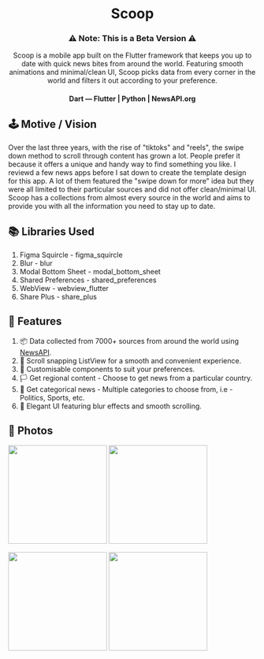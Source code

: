 <h1 align="center">Scoop</h1>

<h3 align="center">⚠ Note: This is a Beta Version ⚠</h3>
<p align="center">
  Scoop is a mobile app built on the Flutter framework that keeps you up to date with quick news bites from around the world. Featuring smooth animations and            minimal/clean UI, Scoop picks data from every corner in the world and filters it out according to your preference.
</p>

<h4 align="center">Dart — Flutter  |  Python  |  NewsAPI.org</h4>

## 🕹️ Motive / Vision
<p align="left">
  Over the last three years, with the rise of "tiktoks" and "reels", the swipe down method to scroll through content has grown a lot. People prefer it because it offers a unique and handy way to find something you like. I reviewd a few news apps before I sat down to create the template design for this app. A lot of them featured the "swipe down for more" idea but they were all limited to their particular sources and did not offer clean/minimal UI. Scoop has a collections from almost every source in the world and aims to provide you with all the information you need to stay up to date. 
</p>

## 📚 Libraries Used
1. Figma Squircle - figma_squircle
2. Blur - blur
3. Modal Bottom Sheet - modal_bottom_sheet
4. Shared Preferences - shared_preferences
5. WebView - webview_flutter
6. Share Plus - share_plus

## 💫 Features
1. 📦 Data collected from 7000+ sources from around the world using <a href="https://newsapi.org/">NewsAPI</a>.
2. 📜 Scroll snapping ListView for a smooth and convenient experience.
3. 🎯 Customisable components to suit your preferences.
4. 🏳️ Get regional content - Choose to get news from a particular country.
5. 🏓 Get categorical news - Multiple categories to choose from, i.e - Politics, Sports, etc.
6. 📱 Elegant UI featuring blur effects and smooth scrolling.

## 📸 Photos

<p float="left">
  <img src="https://user-images.githubusercontent.com/70736942/215330075-20ab6a00-f0b2-459a-8339-54ecf7c321b1.png" width="200px" />
  <img src="https://user-images.githubusercontent.com/70736942/215330091-090c2bf3-a976-43e1-8032-621343d0dac0.png" width="200px" /> 
</p>

<p float="left">
  <img src="https://user-images.githubusercontent.com/70736942/215330111-4b9af315-9912-42db-91f0-3db6f010aaf8.png" width="200px" />
  <img src="https://user-images.githubusercontent.com/70736942/215330120-23b44af4-f3e2-4002-9495-c38c0f758bdc.png" width="200px" /> 
</p>


